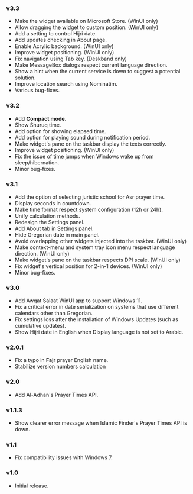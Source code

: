 ### v3.3

- Make the widget available on Microsoft Store. (WinUI only)
- Allow dragging the widget to custom position. (WinUI only)
- Add a setting to control Hijri date.
- Add updates checking in About page.
- Enable Acrylic background. (WinUI only)
- Improve widget positioning. (WinUI only)
- Fix navigation using Tab key. (Deskband only)
- Make MessageBox dialogs respect current language direction.
- Show a hint when the current service is down to suggest a potential solution.
- Improve location search using Nominatim.
- Various bug-fixes.

### v3.2

- Add **Compact mode**.
- Show Shuruq time.
- Add option for showing elapsed time.
- Add option for playing sound during notification period.
- Make widget's pane on the taskbar display the texts correctly.
- Improve widget positioning. (WinUI only)
- Fix the issue of time jumps when Windows wake up from sleep/hibernation.
- Minor bug-fixes.

### v3.1

- Add the option of selecting juristic school for Asr prayer time.
- Display seconds in countdown.
- Make time format respect system configuration (12h or 24h).
- Unify calculation methods.
- Redesign the Settings panel.
- Add About tab in Settings panel.
- Hide Gregorian date in main panel.
- Avoid overlapping other widgets injected into the taskbar. (WinUI only)
- Make context-menu and system tray icon menu respect language direction. (WinUI only)
- Make widget's pane on the taskbar respects DPI scale. (WinUI only)
- Fix widget's vertical position for 2-in-1 devices. (WinUI only)
- Minor bug-fixes.

### v3.0

- Add Awqat Salaat WinUI app to support Windows 11.
- Fix a critical error in date serialization on systems that use different calendars other than Gregorian.
- Fix settings loss after the installation of Windows Updates (such as cumulative updates).
- Show Hijri date in English when Display language is not set to Arabic.

### v2.0.1

- Fix a typo in **Fajr** prayer English name.
- Stabilize version numbers calculation

### v2.0

- Add Al-Adhan's Prayer Times API.

### v1.1.3

- Show clearer error message when Islamic Finder's Prayer Times API is down.

### v1.1

- Fix compatibility issues with Windows 7.

### v1.0

- Initial release.